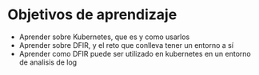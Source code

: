 # Objetivos de aprendizaje

- Aprender sobre Kubernetes, que es y como usarlos
- Aprender sobre DFIR, y el reto que conlleva tener un entorno a sí
- Aprender como DFIR puede ser utilizado en kubernetes en un entorno de analisis de log

